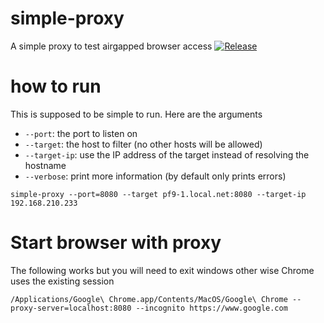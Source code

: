 
# simple-proxy

A simple proxy to test airgapped browser access
[![Release](https://github.com/platform9-incubator/simple-proxy/actions/workflows/release.yml/badge.svg)](https://github.com/platform9-incubator/simple-proxy/actions/workflows/release.yml)

# how to run

This is supposed to be simple to run. Here are the arguments

* `--port`: the port to listen on
* `--target`: the host to filter (no other hosts will be allowed)
* `--target-ip`: use the IP address of the target instead of resolving the hostname
* `--verbose`: print more information (by default only prints errors)


```
simple-proxy --port=8080 --target pf9-1.local.net:8080 --target-ip 192.168.210.233
```

# Start browser with proxy

The following works but you will need to exit windows other wise Chrome uses the existing session

```
/Applications/Google\ Chrome.app/Contents/MacOS/Google\ Chrome --proxy-server=localhost:8080 --incognito https://www.google.com
```
